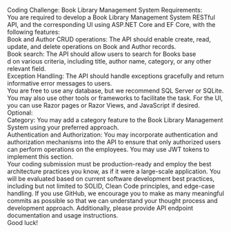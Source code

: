 Coding Challenge: Book Library Management System
Requirements:
<br/>
You are required to develop a Book Library Management System RESTful API, and the corresponding UI
using ASP.NET Core and EF Core, with the following features:<br/>
Book and Author CRUD operations: The API should enable create, read, update, and delete operations 
on Book and Author records.<br/>
Book search: The API should allow users to search for Books base<br/>d on various criteria, including title, 
author name, category, or any other relevant field.<br/>
Exception Handling: The API should handle exceptions gracefully and return informative error messages 
to users.<br/>
You are free to use any database, but we recommend SQL Server or SQLite. You may also use other tools 
or frameworks to facilitate the task. For the UI, you can use Razor pages or Razor Views, and JavaScript if 
desired.<br/>
Optional:<br/>
Category: You may add a category feature to the Book Library Management System using your 
preferred approach.<br/>
Authentication and Authorization: You may incorporate authentication and authorization 
mechanisms into the API to ensure that only authorized users can perform operations on the 
employees. You may use JWT tokens to implement this section.<br/>
Your coding submission must be production-ready and employ the best architecture practices you 
know, as if it were a large-scale application. You will be evaluated based on current software 
development best practices, including but not limited to SOLID, Clean Code principles, and edge-case 
handling. If you use GitHub, we encourage you to make as many meaningful commits as possible so 
that we can understand your thought process and development approach. Additionally, please 
provide API endpoint documentation and usage instructions.<br/>
Good luck!

